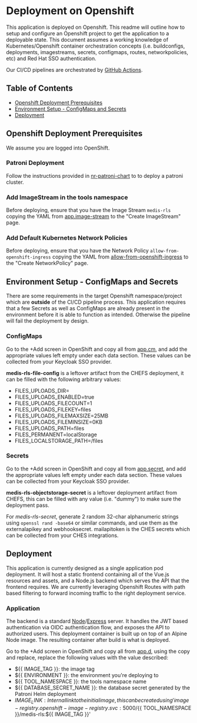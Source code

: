 # Deployment on Openshift

This application is deployed on Openshift. This readme will outline how to setup and configure an Openshift project to get the application to a deployable state. This document assumes a working knowledge of Kubernetes/Openshift container orchestration concepts (i.e. buildconfigs, deployments, imagestreams, secrets, configmaps, routes, networkpolicies, etc) and Red Hat SSO authentication.

Our CI/CD pipelines are orchestrated by [GitHub Actions](../.github/workflows).

## Table of Contents

- [Openshift Deployment Prerequisites](#openshift-deployment-prerequisites)
- [Environment Setup - ConfigMaps and Secrets](#environment-setup---configmaps-and-secrets)
- [Deployment](#deployment)

## Openshift Deployment Prerequisites

We assume you are logged into OpenShift.

### Patroni Deployment

Follow the instructions provided in [nr-patroni-chart](https://github.com/bcgov/nr-patroni-chart) to to deploy a patroni cluster.

### Add ImageStream in the tools namespace

Before deploying, ensure that you have the Image Stream `medis-rls` copying the YAML from [app.image-stream](./app.image-stream.yaml) to the "Create ImageStream" page.

### Add Default Kubernetes Network Policies

Before deploying, ensure that you have the Network Policy `allow-from-openshift-ingress` copying the YAML from [allow-from-openshift-ingress](./allow-from-openshift-ingress.np.yaml) to the "Create NetworkPolicy" page.

## Environment Setup - ConfigMaps and Secrets

There are some requirements in the target Openshift namespace/project which are **outside** of the CI/CD pipeline process. This application requires that a few Secrets as well as ConfigMaps are already present in the environment before it is able to function as intended. Otherwise the pipeline will fail the deployment by design.

### ConfigMaps

Go to the +Add screen in OpenShift and copy all from [app.cm](./app.cm.yaml), and add the appropriate values left empty under each data section. These values can be collected from your Keycloak SSO provider.

**medis-rls-file-config** is a leftover artifact from the CHEFS deployment, it can be filled with the following arbitrary values:

- FILES_UPLOADS_DIR=
- FILES_UPLOADS_ENABLED=true
- FILES_UPLOADS_FILECOUNT=1
- FILES_UPLOADS_FILEKEY=files
- FILES_UPLOADS_FILEMAXSIZE=25MB
- FILES_UPLOADS_FILEMINSIZE=0KB
- FILES_UPLOADS_PATH=files
- FILES_PERMANENT=localStorage
- FILES_LOCALSTORAGE_PATH=/files

### Secrets

Go to the +Add screen in OpenShift and copy all from [app.secret](./app.secret.yaml), and add the appropriate values left empty under each data section. These values can be collected from your Keycloak SSO provider.

**medis-rls-objectstorage-secret** is a leftover deployment artifact from CHEFS, this can be filled with any value (i.e. "dummy") to make sure the deployment pass.

For _medis-rls-secret_, generate 2 random 32-char alphanumeric strings using `openssl rand -base64` or similar commands, and use them as the externalapikey and webhooksecret. mailapitoken is the CHES secrets which can be collected from your CHES integrations.

## Deployment

This application is currently designed as a single application pod deployment. It will host a static frontend containing all of the Vue.js resources and assets, and a Node.js backend which serves the API that the frontend requires. We are currently leveraging Openshift Routes with path based filtering to forward incoming traffic to the right deployment service.

### Application

The backend is a standard [Node](https://nodejs.org)/[Express](https://expressjs.com) server. It handles the JWT based authentication via OIDC authentication flow, and exposes the API to authorized users. This deployment container is built up on top of an Alpine Node image. The resulting container after build is what is deployed.

Go to the +Add screen in OpenShift and copy all from [app.d](./app.d.yaml), using the copy and replace, replace the following values with the value described:

- ${{ IMAGE_TAG }}: the image tag
- ${{ ENVIRONMENT }}: the environment you're deploying to
- ${{ TOOL_NAMESPACE }}: the tools namespace name
- ${{ DATABASE_SECRET_NAME }}: the database secret generated by the Patroni Helm deployment
- ${{ IMAGE_LINK }}: Internal link to the initial image, this can be created using 'image-registry.openshift-image-registry.svc:5000/${{ TOOL_NAMESPACE }}/medis-rls:${{ IMAGE_TAG }}'
